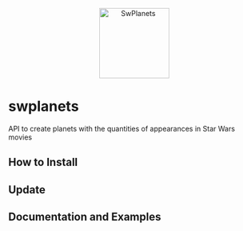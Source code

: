 <p align="center">
  <img alt="SwPlanets" src="https://pbs.twimg.com/media/Ca4yzw7WwAMlTqw.png" height="140" />
</p>

# swplanets
API to create planets with the quantities of appearances in Star Wars movies


## How to Install

## Update


## Documentation and Examples
